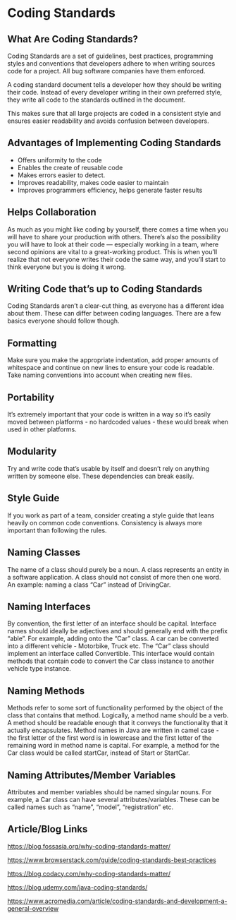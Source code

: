 # Coding Standards

## What Are Coding Standards?
Coding Standards are a set of guidelines, best practices, programming styles and conventions that developers adhere to when writing sources code for a project. All bug software companies have them enforced.

A coding standard document tells a developer how they should be writing their code. Instead of every developer writing in their own preferred style, they write all code to the standards outlined in the document.

This makes sure that all large projects are coded in a consistent style and ensures easier readability and avoids confusion between developers.


## Advantages of Implementing Coding Standards
- Offers uniformity to the code
- Enables the create of reusable code
- Makes errors easier to detect.
- Improves readability, makes code easier to maintain
- Improves programmers efficiency, helps generate faster results

## Helps Collaboration
As much as you might like coding by yourself, there comes a time when you will have to share your production with others. There’s also the possibility you will have to look at their code — especially working in a team, where second opinions are vital to a great-working product. This is when you’ll realize that not everyone writes their code the same way, and you’ll start to think everyone but you is doing it wrong.

## Writing Code that’s up to Coding Standards
Coding Standards aren’t a clear-cut thing, as everyone has a different idea about them. These can differ between coding languages. There are a few basics everyone should follow though.

## Formatting
Make sure you make the appropriate indentation, add proper amounts of whitespace and continue on new lines to ensure your code is readable. Take naming conventions into account when creating new files.

## Portability
It’s extremely important that your code is written in a way so it’s easily moved between platforms - no hardcoded values - these would break when used in other platforms.

## Modularity
Try and write code that’s usable by itself and doesn’t rely on anything written by someone else. These dependencies can break easily.

## Style Guide
If you work as part of a team, consider creating a style guide that leans heavily on common code conventions. Consistency is always more important than following the rules.

## Naming Classes
The name of a class should purely be a noun. A class represents an entity in a software application. A class should not consist of more then one word. An example: naming a class “Car” instead of DrivingCar.

## Naming Interfaces
By convention, the first letter of an interface should be capital. Interface names should ideally be adjectives and should generally end with the prefix “able”.
For example, adding onto the “Car” class. A car can be converted into a different vehicle - Motorbike, Truck etc. The “Car” class should implement an interface called Convertible. This interface would contain methods that contain code to convert the Car class instance to another vehicle type instance.

## Naming Methods
Methods refer to some sort of functionality performed by the object of the class that contains that method. Logically, a method name should be a verb. A method should be readable enough that it conveys the functionality that it actually encapsulates.
Method names in Java are written in camel case - the first letter of the first word is in lowercase and the first letter of the remaining word in method name is capital.
For example, a method for the Car class would be called startCar, instead of Start or StartCar.

## Naming Attributes/Member Variables
Attributes and member variables should be named singular nouns. For example, a Car class can have several attributes/variables. These can be called names such as “name”, “model”, “registration” etc.



## Article/Blog Links

https://blog.fossasia.org/why-coding-standards-matter/

https://www.browserstack.com/guide/coding-standards-best-practices

https://blog.codacy.com/why-coding-standards-matter/

https://blog.udemy.com/java-coding-standards/

https://www.acromedia.com/article/coding-standards-and-development-a-general-overview
